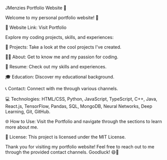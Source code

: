 JMenzies Portfolio Website 🌟

Welcome to my personal portfolio website! 🚀

🔗 Website Link: Visit Portfolio

Explore my coding projects, skills, and experiences:

📂 Projects: Take a look at the cool projects I've created.

👨‍💻 About: Get to know me and my passion for coding.

📄 Resume: Check out my skills and experiences.

🎓 Education: Discover my educational background.

📞 Contact: Connect with me through various channels.

💻 Technologies: HTML/CSS, Python, JavaScript, TypeScript, C++, Java, React.js, TensorFlow, Pandas, SQL, MongoDB, Neural Networks, Deep Learning, Git, GitHub.

🌐 How to Use: Visit the Portfolio and navigate through the sections to learn more about me.

📄 License: This project is licensed under the MIT License.

Thank you for visiting my portfolio website! Feel free to reach out to me through the provided contact channels. Goodluck! 😄🚀
